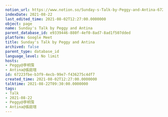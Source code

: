 ```yaml
---
notion_url: https://www.notion.so/Sunday-s-Talk-by-Peggy-and-Antina-67223fbeb3f94ecb99e7f436275c4df7
indexDate: 2021-08-22
last_edited_time: 2021-08-02T12:27:00.0000000
object: page
name: Sunday's Talk by Peggy and Antina
parent_database_id: e9339446-880f-4ef0-8ad7-8ad1f507dded
platform: Google Meet
title: Sunday's Talk by Peggy and Antina
archived: false
parent_type: database_id
language_level: No limit
hosts:
- Peggy@李明霈
- Antina@張庭瑄
id: 67223fbe-b3f9-4ecb-99e7-f436275c4df7
created_time: 2021-08-02T12:27:00.0000000
talktime: 2021-08-22T09:30:00.0000000
tags:
- Talk
- 2021-08-22
- Peggy@李明霈
- Antina@張庭瑄
---
```








